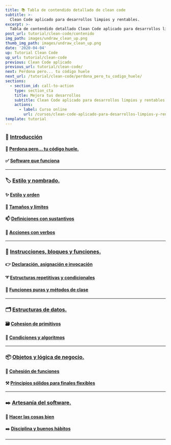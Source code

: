 ```yaml
---
title: 📚 Tabla de contendido detallado de clean code
subtitle: >-
  Clean Code aplicado para desarrollos limpios y rentables.
excerpt: >-
  Tabla de contendido detallado Clean Code aplicado para desarrollos limpios y rentables
post_url: tutorial/clean-code/contenido
img_path: images/undraw_clean_up.png
thumb_img_path: images/undraw_clean_up.png
date: '2020-04-04'
up: Tutorial Clean Code
up_url: tutorial/clean-code
previous: Clean Code aplicado
previous_url: tutorial/clean-code/
next: Perdona pero... tu código huele
next_url: /tutorial/clean-code/perdona_pero_tu_codigo_huele/
sections:
  - section_id: call-to-action
    type: section_cta
    title: Mejora tus desarrollos
    subtitle: Clean Code aplicado para desarrollos limpios y rentables.
    actions:
      - label: Curso online
        url: /cursos/clean-code-aplicado-para-desarrollos-limpios-y-rentables/
template: tutorial
---
```


### 🏁 [Introducción](https://www.bitademy.com/tutorial/clean-code/)

#### 🤢 [Perdona pero... tu código huele.](https://www.bitademy.com/tutorial/clean-code/perdona_pero_tu_codigo_huele/)

#### ✅ [Software que funciona](https://www.bitademy.com/tutorial/clean-code/software_que_funciona/)

---

### 🏷️ [Estilo y nombrado.](https://www.bitademy.com/tutorial/clean-code/nombres/estilo_y_nombrado/)

#### ✨ [Estilo y orden](https://www.bitademy.com/tutorial/clean-code/nombres/estilo_y_orden)

#### 📏 [Tamaños y límites](https://www.bitademy.com/tutorial/clean-code/nombres/tamanos_y_limites)

#### 📫 [Definiciones con sustantivos](https://www.bitademy.com/tutorial/clean-code/nombres/definiciones_con_sustantivos)

#### 💪 [Acciones con verbos](https://www.bitademy.com/tutorial/clean-code/nombres/acciones_con_verbos)

---

### 🔀 [Instrucciones, bloques y funciones.](https://www.bitademy.com/tutorial/clean-code/funciones/)

#### 👉 [Declaración, asignación e invocación](https://www.bitademy.com/tutorial/clean-code/funciones/declaracion_asignacion_e_invocacion/)

#### ➰ [Estructuras repetitivas y condicionales](https://www.bitademy.com/tutorial/clean-code/funciones/estructuras_repetitivas_y_condicionales/)

#### 🧩 [Funciones puras y métodos de clase](https://www.bitademy.com/tutorial/clean-code/funciones/funciones_puras_y_metodos_de_clase/)

---

### 🗂️ [Estructuras de datos.](https://www.bitademy.com/tutorial/clean-code/datos/)

#### 🗃️ [Cohesion de primitivos](https://www.bitademy.com/tutorial/clean-code/datos/cohesion_de_primitivos/)

#### 🔱 [Condiciones y algoritmos](https://www.bitademy.com/tutorial/clean-code/datos/condiciones_y_algoritmos/)

---

### 📦 [Objetos y lógica de negocio.](https://www.bitademy.com/tutorial/clean-code/objetos/)

#### 🧱 [Cohesión de funciones](https://www.bitademy.com/tutorial/clean-code/objetos/cohesion_de_funciones/)

#### ⚒️ [Principios sólidos para finales flexibles](https://www.bitademy.com/tutorial/clean-code/objetos/principios_solidos_para_finales_flexibles/)

---

### ✒️ [Artesanía del software.](https://www.bitademy.com/tutorial/clean-code/artesania/)

#### 📝 [Hacer las cosas bien](https://www.bitademy.com/tutorial/clean-code/artesania/hacer_las_cosas_bien/)

#### ✒️ [Disciplina y buenos hábitos](https://www.bitademy.com/tutorial/clean-code/artesania/disciplina_y_buenos_habitos/)

---
